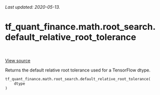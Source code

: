 <!--
This file is generated by a tool. Do not edit directly.
For open-source contributions the docs will be updated automatically.
-->

*Last updated: 2020-05-13.*

<div itemscope itemtype="http://developers.google.com/ReferenceObject">
<meta itemprop="name" content="tf_quant_finance.math.root_search.default_relative_root_tolerance" />
<meta itemprop="path" content="Stable" />
</div>

# tf_quant_finance.math.root_search.default_relative_root_tolerance

<!-- Insert buttons and diff -->

<table class="tfo-notebook-buttons tfo-api" align="left">
</table>

<a target="_blank" href="https://github.com/google/tf-quant-finance/blob/master/tf_quant_finance/math/root_search.py">View source</a>



Returns the default relative root tolerance used for a TensorFlow dtype.

```python
tf_quant_finance.math.root_search.default_relative_root_tolerance(
    dtype
)
```



<!-- Placeholder for "Used in" -->
